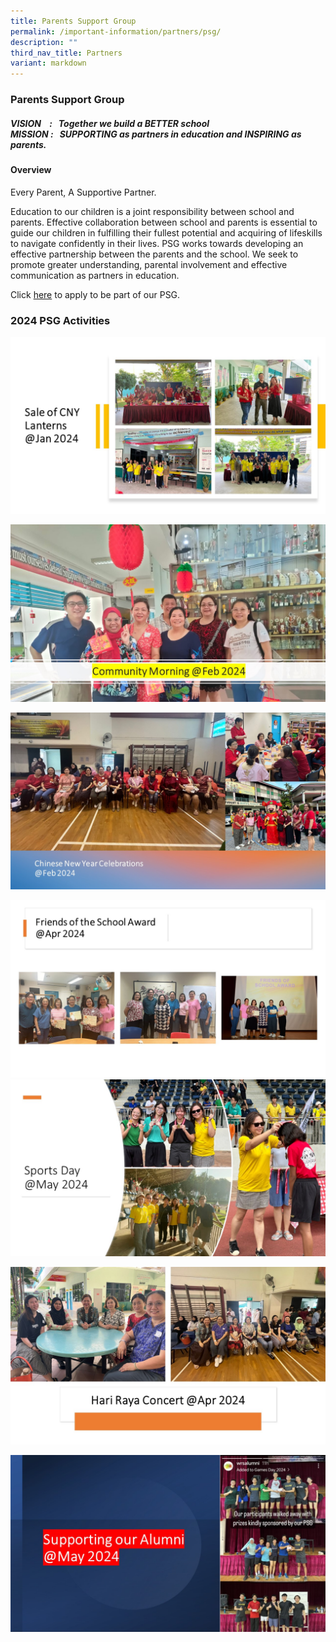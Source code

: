 ```yaml
---
title: Parents Support Group
permalink: /important-information/partners/psg/
description: ""
third_nav_title: Partners
variant: markdown
---
```

###  **Parents Support Group**
##### **VISION &nbsp; &nbsp;: &nbsp; Together we build a&nbsp;**_BETTER_**&nbsp;school <br>MISSION : &nbsp;&nbsp;_**SUPPORTING**_&nbsp;as partners in education and&nbsp;_**INSPIRING**_&nbsp;as parents.**

####  **Overview**
Every Parent, A Supportive Partner.

Education to our children is a joint responsibility between school and parents. Effective collaboration between school and parents is essential to guide our children in fulfilling their fullest potential and acquiring of lifeskills to navigate confidently in their lives. PSG works towards developing an effective partnership between the parents and the school. We seek to promote greater understanding, parental involvement and effective communication as partners in education.
		 
Click&nbsp;[here](https://go.gov.sg/wrspsg)&nbsp;to apply to be part of our PSG.



### **2024 PSG Activities**
![](/images/Slide1_PSG24.jpg)

![](/images/Slide2_PSG24.jpg)

![](/images/Slide3_PSG24.jpg)

![](/images/Slide4_PSG24.jpg)
![](/images/Slide5_PSG24.jpg)

![](/images/Slide6_PSG24.jpg)

![](/images/Slide7_PSG24.jpg)
